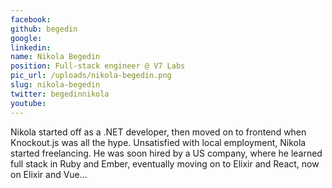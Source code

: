 ```yaml
---
facebook: 
github: begedin
google: 
linkedin: 
name: Nikola Begedin
position: Full-stack engineer @ V7 Labs
pic_url: /uploads/nikola-begedin.png
slug: nikola-begedin
twitter: begedinnikola
youtube: 
---
```

<p>Nikola started off as a .NET developer, then moved on to frontend when Knockout.js was all the hype. Unsatisfied with local employment, Nikola started freelancing. He was soon hired by a US company, where he learned full stack in Ruby and Ember, eventually moving on to Elixir and React, now on Elixir and Vue...</p>
